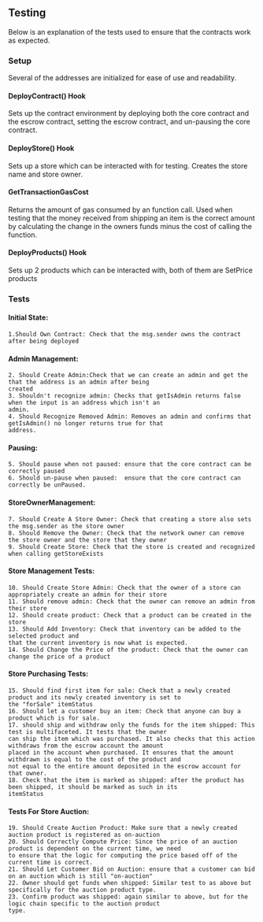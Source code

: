 ## Testing 

Below is an explanation of the tests used to ensure that the contracts work as expected. 

### Setup 

Several of the addresses are initialized for ease of use and readability. 

#### DeployContract() Hook
Sets up the contract environment by deploying both the core contract and the escrow contract, setting the escrow contract, and un-pausing the core contract.

#### DeployStore() Hook 
Sets up a store which can be interacted with for testing. Creates the store name and store owner. 

#### GetTransactionGasCost
Returns the amount of gas consumed by an function call. Used when testing that the money received from shipping an item is the correct amount by calculating the change in the owners funds minus the cost of calling the function. 

#### DeployProducts() Hook
Sets up 2 products which can be interacted with, both of them are SetPrice products 

### Tests 

#### Initial State: 
	1.Should Own Contract: Check that the msg.sender owns the contract after being deployed 
#### Admin Management: 
	2. Should Create Admin:Check that we can create an admin and get the that the address is an admin after being 
	created 
	3. Shouldn't recognize admin: Checks that getIsAdmin returns false when the input is an address which isn't an 
	admin.
	4. Should Recognize Removed Admin: Removes an admin and confirms that getIsAdmin() no longer returns true for that 
	address.
#### Pausing: 
	5. Should pause when not paused: ensure that the core contract can be correctly paused 
	6. Should un-pause when paused:  ensure that the core contract can correctly be unPaused. 
#### StoreOwnerManagement: 
	7. Should Create A Store Owner: Check that creating a store also sets the msg.sender as the store owner 
	8. Should Remove the Owner: Check that the network owner can remove the store owner and the store that they owner 
	9. Should Create Store: Check that the store is created and recognized when calling getStoreExists 
#### Store Management Tests: 
	10. Should Create Store Admin: Check that the owner of a store can appropriately create an admin for their store 
	11. Should remove admin: Check that the owner can remove an admin from their store 
	12. Should create product: Check that a product can be created in the store 
	13. Should Add Inventory: Check that inventory can be added to the selected product and 
	that the current inventory is now what is expected. 
	14. Should Change the Price of the product: Check that the owner can change the price of a product 
#### Store Purchasing Tests: 
	15. Should find first item for sale: Check that a newly created product and its newly created inventory is set to 
	the "forSale" itemStatus 
	16. Should let a customer buy an item: Check that anyone can buy a product which is for sale. 
	17. should ship and withdraw only the funds for the item shipped: This test is multifaceted. It tests that the owner 
	can ship the item which was purchased. It also checks that this action withdraws from the escrow account the amount 
	placed in the account when purchased. It ensures that the amount withdrawn is equal to the cost of the product and 
	not equal to the entire amount deposited in the escrow account for that owner. 
	18. Check that the item is marked as shipped: after the product has been shipped, it should be marked as such in its 
	itemStatus 
#### Tests For Store Auction: 
	19. Should Create Auction Product: Make sure that a newly created auction product is registered as on-auction 
	20. Should Correctly Compute Price: Since the price of an auction product is dependent on the current time, we need 
	to ensure that the logic for computing the price based off of the current time is correct. 
	21. Should Let Customer Bid on Auction: ensure that a customer can bid on an auction which is still "on-auction" 
	22. Owner should get funds when shipped: Similar test to as above but specifically for the auction product type. 
	23. Confirm product was shipped: again similar to above, but for the logic chain specific to the auction product 
	type. 
	
